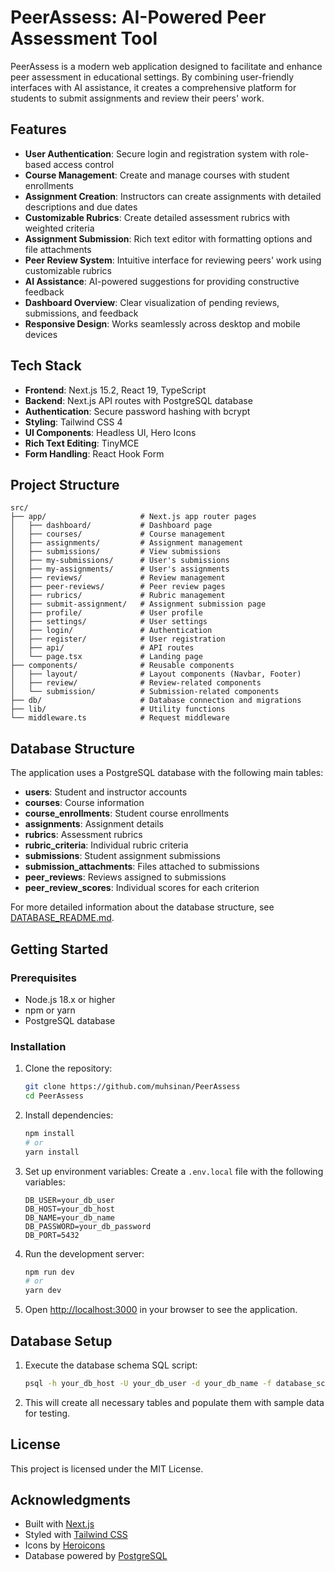 # PeerAssess: AI-Powered Peer Assessment Tool

PeerAssess is a modern web application designed to facilitate and enhance peer assessment in educational settings. By combining user-friendly interfaces with AI assistance, it creates a comprehensive platform for students to submit assignments and review their peers' work.

## Features

- **User Authentication**: Secure login and registration system with role-based access control
- **Course Management**: Create and manage courses with student enrollments
- **Assignment Creation**: Instructors can create assignments with detailed descriptions and due dates
- **Customizable Rubrics**: Create detailed assessment rubrics with weighted criteria
- **Assignment Submission**: Rich text editor with formatting options and file attachments
- **Peer Review System**: Intuitive interface for reviewing peers' work using customizable rubrics
- **AI Assistance**: AI-powered suggestions for providing constructive feedback
- **Dashboard Overview**: Clear visualization of pending reviews, submissions, and feedback
- **Responsive Design**: Works seamlessly across desktop and mobile devices

## Tech Stack

- **Frontend**: Next.js 15.2, React 19, TypeScript
- **Backend**: Next.js API routes with PostgreSQL database
- **Authentication**: Secure password hashing with bcrypt
- **Styling**: Tailwind CSS 4
- **UI Components**: Headless UI, Hero Icons
- **Rich Text Editing**: TinyMCE
- **Form Handling**: React Hook Form

## Project Structure

```
src/
├── app/                     # Next.js app router pages
│   ├── dashboard/           # Dashboard page
│   ├── courses/             # Course management
│   ├── assignments/         # Assignment management
│   ├── submissions/         # View submissions
│   ├── my-submissions/      # User's submissions
│   ├── my-assignments/      # User's assignments
│   ├── reviews/             # Review management
│   ├── peer-reviews/        # Peer review pages
│   ├── rubrics/             # Rubric management
│   ├── submit-assignment/   # Assignment submission page
│   ├── profile/             # User profile
│   ├── settings/            # User settings
│   ├── login/               # Authentication
│   ├── register/            # User registration
│   ├── api/                 # API routes
│   └── page.tsx             # Landing page
├── components/              # Reusable components
│   ├── layout/              # Layout components (Navbar, Footer)
│   ├── review/              # Review-related components
│   └── submission/          # Submission-related components
├── db/                      # Database connection and migrations
├── lib/                     # Utility functions
└── middleware.ts            # Request middleware
```

## Database Structure

The application uses a PostgreSQL database with the following main tables:

- **users**: Student and instructor accounts
- **courses**: Course information
- **course_enrollments**: Student course enrollments
- **assignments**: Assignment details
- **rubrics**: Assessment rubrics
- **rubric_criteria**: Individual rubric criteria
- **submissions**: Student assignment submissions
- **submission_attachments**: Files attached to submissions
- **peer_reviews**: Reviews assigned to submissions
- **peer_review_scores**: Individual scores for each criterion

For more detailed information about the database structure, see [DATABASE_README.md](./DATABASE_README.md).

## Getting Started

### Prerequisites

- Node.js 18.x or higher
- npm or yarn
- PostgreSQL database

### Installation

1. Clone the repository:
   ```bash
   git clone https://github.com/muhsinan/PeerAssess
   cd PeerAssess
   ```

2. Install dependencies:
   ```bash
   npm install
   # or
   yarn install
   ```

3. Set up environment variables:
   Create a `.env.local` file with the following variables:
   ```
   DB_USER=your_db_user
   DB_HOST=your_db_host
   DB_NAME=your_db_name
   DB_PASSWORD=your_db_password
   DB_PORT=5432
   ```

4. Run the development server:
   ```bash
   npm run dev
   # or
   yarn dev
   ```

5. Open [http://localhost:3000](http://localhost:3000) in your browser to see the application.

## Database Setup

1. Execute the database schema SQL script:
   ```bash
   psql -h your_db_host -U your_db_user -d your_db_name -f database_schema.sql
   ```

2. This will create all necessary tables and populate them with sample data for testing.

## License

This project is licensed under the MIT License.

## Acknowledgments

- Built with [Next.js](https://nextjs.org/)
- Styled with [Tailwind CSS](https://tailwindcss.com/)
- Icons by [Heroicons](https://heroicons.com/)
- Database powered by [PostgreSQL](https://www.postgresql.org/)

